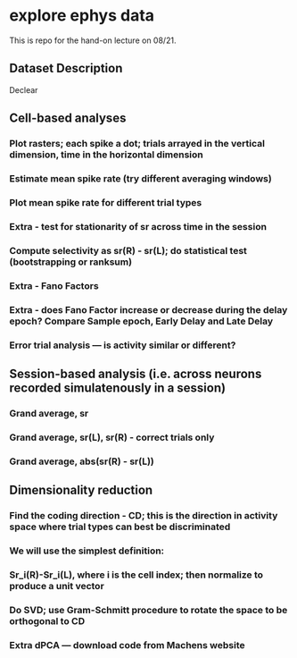 # explore ephys data
This is repo for the hand-on lecture on 08/21.

## Dataset Description
Declear 

## Cell-based analyses
### Plot rasters; each spike a dot; trials arrayed in the vertical dimension, time in the horizontal dimension
### Estimate mean spike rate (try different averaging windows)
### Plot mean spike rate for different trial types
###    Extra - test for stationarity of sr across time in the session
### Compute selectivity as sr(R) - sr(L); do statistical test (bootstrapping or ranksum)
###    Extra - Fano Factors
###    Extra - does Fano Factor increase or decrease during the delay epoch? Compare Sample epoch, Early Delay and Late Delay
### Error trial analysis — is activity similar or different? 
###

## Session-based analysis (i.e. across neurons recorded simulatenously in a session)
### Grand average, sr
### Grand average, sr(L), sr(R) - correct trials only
### Grand average, abs(sr(R) - sr(L))
###

## Dimensionality reduction
### Find the coding direction - CD; this is the direction in activity space where trial types can best be discriminated
### We will use the simplest definition:
### Sr_i(R)-Sr_i(L), where i is the cell index; then normalize to produce a unit vector
### Do SVD; use Gram-Schmitt procedure to rotate the space to be orthogonal to CD
###     Extra dPCA — download code from Machens website 

